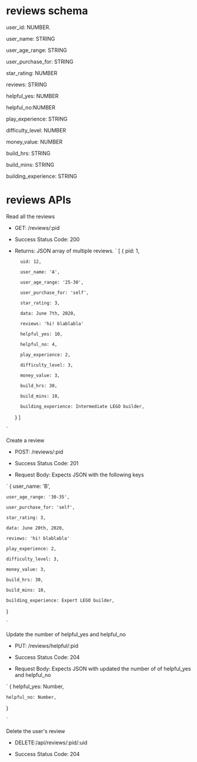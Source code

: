 # reviews schema
user_id: NUMBER.

user_name: STRING

user_age_range: STRING

user_purchase_for: STRING

star_rating: NUMBER

reviews: STRING

helpful_yes: NUMBER

helpful_no:NUMBER

play_experience: STRING

difficulty_level: NUMBER

money_value: NUMBER

build_hrs: STRING

build_mins: STRING

building_experience: STRING



# reviews APIs
Read all the reviews

- GET: /reviews/:pid

* Success Status Code: 200

* Returns: JSON array of multiple reviews.
`
[
    {
        pid: 1,
	
        uid: 12,
	
        user_name: 'A',
	
        user_age_range: '25-30',
	
        user_purchase_for: 'self',
	
        star_rating: 3,
	
        data: June 7th, 2020,
	
        reviews: 'hi! blablabla'
	
        helpful_yes: 10,
	
        helpful_no: 4,
	
        play_experience: 2,
	
        difficulty_level: 3,
	
        money_value: 3,
	
        build_hrs: 30,
	
        build_mins: 10,
	
        building_experience: Intermediate LEGO builder,
    }
]

`

Create a review

- POST: /reviews/:pid

* Success Status Code: 201

* Request Body: Expects JSON with the following keys

`
{
    user_name: 'B',
    
    user_age_range: '30-35',
    
    user_purchase_for: 'self',
    
    star_rating: 3,
    
    data: June 20th, 2020,
    
    reviews: 'hi! blablabla'
    
    play_experience: 2,
    
    difficulty_level: 3,
    
    money_value: 3,
    
    build_hrs: 30,
    
    build_mins: 10,
    
    building_experience: Expert LEGO builder,
}

`

Update the number of helpful_yes and helpful_no

- PUT: /reviews/helpful/:pid

* Success Status Code: 204

* Request Body: Expects JSON with updated the number of of helpful_yes and helpful_no

`
{
    helpful_yes: Number,
    
    helpful_no: Number,
}

`

Delete the user's review

- DELETE:/api/reviews/:pid/:uid

* Success Status Code: 204
